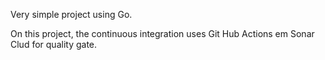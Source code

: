 Very simple project using Go.

On this project, the continuous integration uses Git Hub Actions em Sonar Clud for quality gate.
